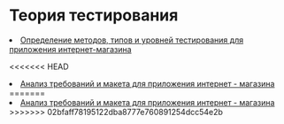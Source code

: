 # Теория тестирования

<div>
<li> <a href="https://docs.google.com/spreadsheets/d/1ccQaKe1gEhqYfWlHQ-lguEaGcJmZUDYECaBsqlrv1k0/edit?usp=drive_link">Определение методов, типов и уровней тестирования для приложения интернет-магазина</a> </li>

<<<<<<< HEAD
<li> <a href="https://docs.google.com/spreadsheets/d/1xU5u23BPzIxJ3ddrnOax6pBv39k5ouNaH8ZVfSAc-W4/edit?usp=drive_link">Анализ требований и макета для приложения интернет - магазина</a> </li>
=======
<li> <a href="https://docs.google.com/spreadsheets/d/1xU5u23BPzIxJ3ddrnOax6pBv39k5ouNaH8ZVfSAc-W4/edit?usp=drive_link">Анализ требований и макета для приложения интернет - магазина </a> </li>
>>>>>>> 02bfaff78195122dba8777e760891254dcc54e2b

</div>

